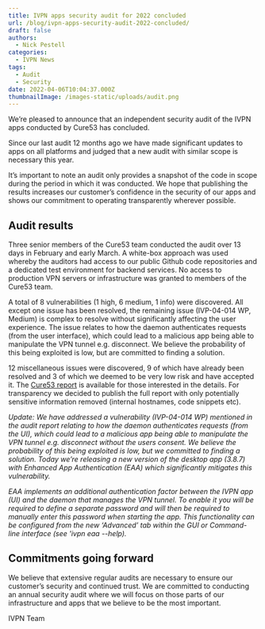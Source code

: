 ```yaml
---
title: IVPN apps security audit for 2022 concluded
url: /blog/ivpn-apps-security-audit-2022-concluded/
draft: false 
authors:
  - Nick Pestell
categories:
  - IVPN News
tags:
  - Audit
  - Security
date: 2022-04-06T10:04:37.000Z
thumbnailImage: /images-static/uploads/audit.png
---
```

We’re pleased to announce that an independent security audit of the IVPN apps conducted by Cure53 has concluded.

Since our last audit 12 months ago we have made significant updates to apps on all platforms and judged that a new audit with similar scope is necessary this year.

It’s important to note an audit only provides a snapshot of the code in scope during the period in which it was conducted. We hope that publishing the results increases our customer’s confidence in the security of our apps and shows our commitment to operating transparently wherever possible.

## Audit results

Three senior members of the Cure53 team conducted the audit over 13 days in February and early March. A white-box approach was used whereby the auditors had access to our public Github code repositories and a dedicated test environment for backend services. No access to production VPN servers or infrastructure was granted to members of the Cure53 team.

A total of 8 vulnerabilities (1 high, 6 medium, 1 info) were discovered. All except one issue has been resolved, the remaining issue (IVP-04-014 WP, Medium) is complex to resolve without significantly affecting the user experience. The issue relates to how the daemon authenticates requests (from the user interface), which could lead to a malicious app being able to manipulate the VPN tunnel e.g. disconnect. We believe the probability of this being exploited is low, but are committed to finding a solution.

12 miscellaneous issues were discovered, 9 of which have already been resolved and 3 of which we deemed to be very low risk and have accepted it. The [Cure53 report][1] is available for those interested in the details. For transparency we decided to publish the full report with only potentially sensitive information removed (internal hostnames, code snippets etc).

*Update: 
We have addressed a vulnerability (IVP-04-014 WP) mentioned in the audit report relating to how the daemon authenticates requests (from the UI), which could lead to a malicious app being able to manipulate the VPN tunnel e.g. disconnect without the users consent. We believe the probability of this being exploited is low, but we committed to finding a solution. Today we’re releasing a new version of the desktop app (3.8.7) with Enhanced App Authentication (EAA) which significantly mitigates this vulnerability.* 

*EAA implements an additional authentication factor between the IVPN app (UI) and the daemon that manages the VPN tunnel. To enable it you will be required to define a separate password and will then be required to manually enter this password when starting the app. This functionality can be configured from the new ‘Advanced’ tab within the GUI or Command-line interface (see 'ivpn eaa --help).*


## Commitments going forward 

We believe that extensive regular audits are necessary to ensure our customer’s security and continued trust. We are committed to conducting an annual security audit where we will focus on those parts of our infrastructure and apps that we believe to be the most important.

IVPN Team

[1]: https://cure53.de/pentest-report_IVPN_2022.pdf

